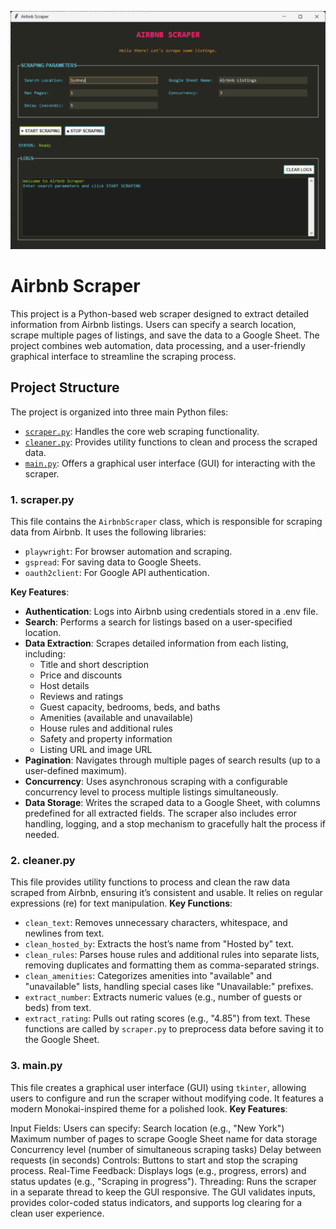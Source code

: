 !['User Interface'](https://github.com/Nickopusan13/Nickopusan-Project/blob/master/Airbnb%20Scraper/image/UI.png)
# Airbnb Scraper
This project is a Python-based web scraper designed to extract detailed information from Airbnb listings. Users can specify a search location, scrape multiple pages of listings, and save the data to a Google Sheet. The project combines web automation, data processing, and a user-friendly graphical interface to streamline the scraping process.

## Project Structure
The project is organized into three main Python files:
- [`scraper.py`](scraper/scraper.py): Handles the core web scraping functionality.
- [`cleaner.py`](scraper/cleaner.py): Provides utility functions to clean and process the scraped data.
- [`main.py`](scraper/main.py): Offers a graphical user interface (GUI) for interacting with the scraper.
### 1. scraper.py
This file contains the `AirbnbScraper` class, which is responsible for scraping data from Airbnb. It uses the following libraries:
- `playwright`: For browser automation and scraping.
- `gspread`: For saving data to Google Sheets.
- `oauth2client`: For Google API authentication.

**Key Features**:
- **Authentication**: Logs into Airbnb using credentials stored in a .env file.
- **Search**: Performs a search for listings based on a user-specified location.
- **Data Extraction**: Scrapes detailed information from each listing, including:
  - Title and short description
  - Price and discounts
  - Host details
  - Reviews and ratings
  - Guest capacity, bedrooms, beds, and baths
  - Amenities (available and unavailable)
  - House rules and additional rules
  - Safety and property information
  - Listing URL and image URL
- **Pagination**: Navigates through multiple pages of search results (up to a user-defined maximum).
- **Concurrency**: Uses asynchronous scraping with a configurable concurrency level to process multiple listings simultaneously.
- **Data Storage**: Writes the scraped data to a Google Sheet, with columns predefined for all extracted fields.
The scraper also includes error handling, logging, and a stop mechanism to gracefully halt the process if needed.

### 2. cleaner.py
This file provides utility functions to process and clean the raw data scraped from Airbnb, ensuring it’s consistent and usable. It relies on regular expressions (re) for text manipulation.
**Key Functions**:
- `clean_text`: Removes unnecessary characters, whitespace, and newlines from text.
- `clean_hosted_by`: Extracts the host’s name from "Hosted by" text.
- `clean_rules`: Parses house rules and additional rules into separate lists, removing duplicates and formatting them as comma-separated strings.
- `clean_amenities`: Categorizes amenities into "available" and "unavailable" lists, handling special cases like "Unavailable:" prefixes.
- `extract_number`: Extracts numeric values (e.g., number of guests or beds) from text.
- `extract_rating`: Pulls out rating scores (e.g., "4.85") from text.
These functions are called by `scraper.py` to preprocess data before saving it to the Google Sheet.

### 3. main.py
This file creates a graphical user interface (GUI) using `tkinter`, allowing users to configure and run the scraper without modifying code. It features a modern Monokai-inspired theme for a polished look.
**Key Features**:

Input Fields: Users can specify:
Search location (e.g., "New York")
Maximum number of pages to scrape
Google Sheet name for data storage
Concurrency level (number of simultaneous scraping tasks)
Delay between requests (in seconds)
Controls: Buttons to start and stop the scraping process.
Real-Time Feedback: Displays logs (e.g., progress, errors) and status updates (e.g., "Scraping in progress").
Threading: Runs the scraper in a separate thread to keep the GUI responsive.
The GUI validates inputs, provides color-coded status indicators, and supports log clearing for a clean user experience.
